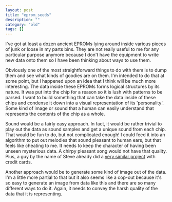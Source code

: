```yaml
---
layout: post
title: "eprom_seeds"
description: ""
category: "old"
tags: []
---
```



I've got at least a dozen ancient EPROMs lying around inside various pieces of junk or loose in my parts bins. They are not really useful to me for any particular purpose anymore because I don't have the equipment to write new data onto them so I have been thinking about ways to use them.

Obviously one of the most straightforward things to do with them is to dump them and see what kinds of goodies are on them. I'm intended to do that at some point, but I happened upon an idea that I think will be much more interesting. The data inside these EPROMs forms logical structures by its nature. It was put into the chip for a reason so it is lush with patterns to be parsed. I want to build something that can take the data inside of these chips and condense it down into a visual representation of its 'personality'. Some kind of image or sound that a human can easily understand that represents the contents of the chip as a whole.

Sound would be a fairly easy approach. In fact, it would be rather trivial to play out the data as sound samples and get a unique sound from each chip. That would be fun to do, but not complicated enough! I could feed it into an algorithm to put out melodies that sound pleasant to human ears, but that feels like cheating to me. It needs to keep the character of having been unseen mysterious data. A chirpy pleasant song would not have that quality. Plus, a guy by the name of Steve already did a [very similar project](http://www.bigmessowires.com/2011/05/06/mozarts-credit-card/) with credit cards.

Another approach would be to generate some kind of image out of the data. I'm a little more partial to that but it also seems like a cop-out because it's so easy to generate an image from data like this and there are so many different ways to do it. Again, it needs to convey the harsh quality of the data that it is representing.
